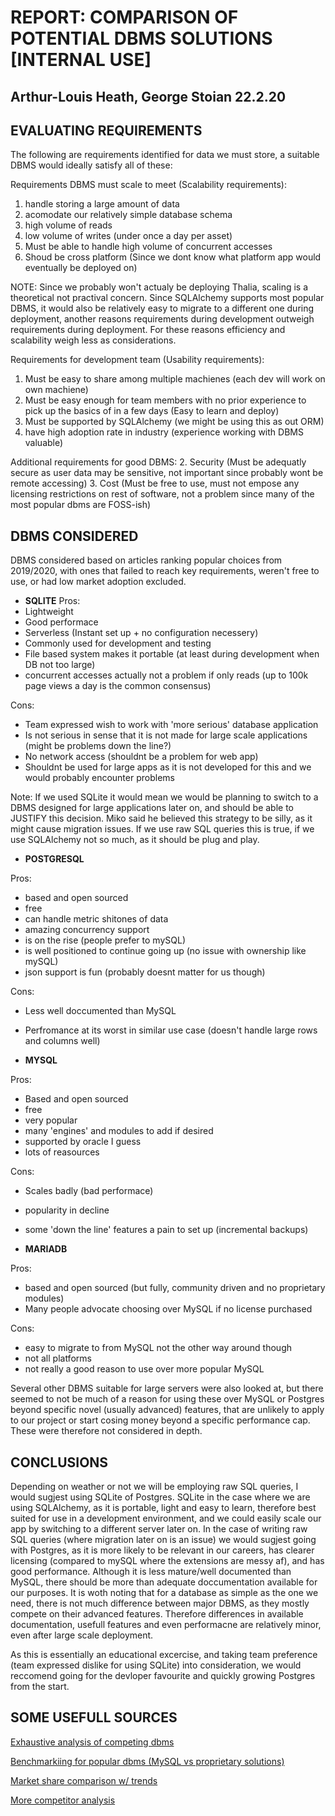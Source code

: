 # REPORT: COMPARISON OF POTENTIAL DBMS SOLUTIONS [INTERNAL USE]
## Arthur-Louis Heath, George Stoian 22.2.20


## EVALUATING REQUIREMENTS
The following are requirements identified for data we must store, a suitable DBMS would ideally satisfy all of these:

Requirements DBMS must scale to meet (Scalability requirements):
1. handle storing a large amount of data
2. acomodate our relatively simple database schema
3. high volume of reads
4. low volume of writes (under once a day per asset)
5. Must be able to handle high volume of concurrent accesses
6. Shoud be cross platform (Since we dont know what platform app would eventually be deployed on)

NOTE: Since we probably won't actualy be deploying Thalia, scaling is a theoretical not practival concern. Since SQLAlchemy supports most popular DBMS, it would also be relatively easy to migrate to a different one during deployment, another reasons requirements during development outweigh requirements during deployment. For these reasons efficiency and scalability weigh less as considerations.


Requirements for development team (Usability requirements):
1. Must be easy to share among multiple machienes (each dev will work on own machiene)
2. Must be easy enough for team members with no prior experience to pick up the basics of in a few days (Easy to learn and deploy)
3. Must be supported by SQLAlchemy (we might be using this as out ORM)
4. have high adoption rate in industry (experience working with DBMS valuable)

Additional requirements for good DBMS:
2. Security (Must be adequatly secure as user data may be sensitive, not important since probably wont be remote accessing)
3. Cost (Must be free to use, must not empose any licensing restrictions on rest of software, not a problem since many of the most popular dbms are FOSS-ish)

## DBMS CONSIDERED
DBMS considered based on articles ranking popular choices from 2019/2020, with ones that failed to reach key requirements, weren't free to use, or had low market adoption excluded.

- **SQLITE**
Pros:
 - Lightweight
 - Good performace
 - Serverless (Instant set up + no configuration necessery)
 - Commonly used for development and testing
 - File based system makes it portable (at least during development when DB not too large)
 - concurrent accesses actually not a problem if only reads (up to 100k page views a day is the common consensus)

Cons:
 - Team expressed wish to work with 'more serious' database application
 - Is not serious in sense that it is not made for large scale applications (might be problems down the line?)
 - No network access (shouldnt be a problem for web app)
 - Shouldnt be used for large apps as it is not developed for this and we would probably encounter problems


Note: If we used SQLite it would mean we would be planning to switch to a DBMS designed for large applications later on, and should be able to JUSTIFY this decision. Miko said he believed this strategy to be silly, as it might cause migration issues. If we use raw SQL queries this is true, if we use SQLAlchemy not so much, as it should be plug and play.

- **POSTGRESQL**

Pros:
 - based and open sourced
 - free
 - can handle metric shitones of data
 - amazing concurrency support
 - is on the rise (people prefer to mySQL)
 - is well positioned to continue going up (no issue with ownership like mySQL)
 - json support is fun (probably doesnt matter for us though)

Cons:
 - Less well doccumented than MySQL
 - Perfromance at its worst in similar use case (doesn't handle large rows and columns well)

- **MYSQL**

Pros:
 - Based and open sourced
 - free
 - very popular
 - many 'engines' and modules to add if desired
 - supported by oracle I guess
 - lots of reasources

Cons:
 - Scales badly (bad performace)
 - popularity in decline
 - some 'down the line' features a pain to set up (incremental backups)

 - **MARIADB**

Pros:
 - based and open sourced (but fully, community driven and no proprietary modules)
 - Many people advocate choosing over MySQL if no license purchased

Cons:
 - easy to migrate to from MySQL not the other way around though
 - not all platforms
 - not really a good reason to use over more popular MySQL

Several other DBMS suitable for large servers were also looked at, but there seemed to not be much of a reason for using these over MySQL or Postgres beyond specific novel (usually advanced) features, that are unlikely to apply to our project or start cosing money beyond a specific performance cap. These were therefore not considered in depth.

## CONCLUSIONS

Depending on weather or not we will be employing raw SQL queries, I would sugjest using SQLite of Postgres. SQLite in the case where we are using SQLAlchemy, as it is portable, light and easy to learn, therefore best suited for use in a development environment, and we could easily scale our app by switching to a different server later on. In the case of writing raw SQL queries (where migration later on is an issue) we would sugjest going with Postgres, as it is more likely to be relevant in our careers, has clearer licensing (compared to mySQL where the extensions are messy af), and has good performance. Although it is less mature/well documented than MySQL, there should be more than adequate doccumentation available for our purposes. It is woth noting that for a database as simple as the one we need, there is not much difference between major DBMS, as they mostly compete on their advanced features. Therefore differences in available documentation, usefull features and even performacne are relatively minor, even after large scale deployment.

As this is essentially an educational excercise, and taking team preference (team expressed dislike for using SQLite) into consideration, we would reccomend going for the devloper favourite and quickly growing Postgres from the start.

## SOME USEFULL SOURCES

[Exhaustive analysis of competing dbms](https://en.wikipedia.org/wiki/Comparison_of_relational_database_management_systems)

[Benchmarkiing for popular dbms (MySQL vs proprietary solutions)](https://pdfs.semanticscholar.org/3209/b47495d01fa75e5b78c3c9ee2919eb6771ca.pdf)

[Market share comparison w/ trends](https://db-engines.com/en/ranking)

[More competitor analysis](https://www.datanyze.com/market-share/databases)